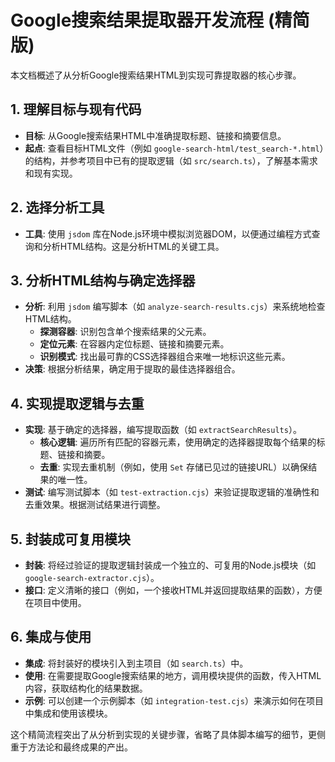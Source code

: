 # Google搜索结果提取器开发流程 (精简版)

本文档概述了从分析Google搜索结果HTML到实现可靠提取器的核心步骤。

## 1. 理解目标与现有代码

- **目标**: 从Google搜索结果HTML中准确提取标题、链接和摘要信息。
- **起点**: 查看目标HTML文件（例如
  `google-search-html/test_search-*.html`）的结构，并参考项目中已有的提取逻辑（如
  `src/search.ts`），了解基本需求和现有实现。

## 2. 选择分析工具

- **工具**: 使用 `jsdom`
  库在Node.js环境中模拟浏览器DOM，以便通过编程方式查询和分析HTML结构。这是分析HTML的关键工具。

## 3. 分析HTML结构与确定选择器

- **分析**: 利用 `jsdom` 编写脚本（如
  `analyze-search-results.cjs`）来系统地检查HTML结构。
  - **探测容器**: 识别包含单个搜索结果的父元素。
  - **定位元素**: 在容器内定位标题、链接和摘要元素。
  - **识别模式**: 找出最可靠的CSS选择器组合来唯一地标识这些元素。
- **决策**: 根据分析结果，确定用于提取的最佳选择器组合。

## 4. 实现提取逻辑与去重

- **实现**: 基于确定的选择器，编写提取函数（如 `extractSearchResults`）。
  - **核心逻辑**: 遍历所有匹配的容器元素，使用确定的选择器提取每个结果的标题、链接和摘要。
  - **去重**: 实现去重机制（例如，使用 `Set`
    存储已见过的链接URL）以确保结果的唯一性。
- **测试**: 编写测试脚本（如
  `test-extraction.cjs`）来验证提取逻辑的准确性和去重效果。根据测试结果进行调整。

## 5. 封装成可复用模块

- **封装**: 将经过验证的提取逻辑封装成一个独立的、可复用的Node.js模块（如
  `google-search-extractor.cjs`）。
- **接口**: 定义清晰的接口（例如，一个接收HTML并返回提取结果的函数），方便在项目中使用。

## 6. 集成与使用

- **集成**: 将封装好的模块引入到主项目（如 `search.ts`）中。
- **使用**: 在需要提取Google搜索结果的地方，调用模块提供的函数，传入HTML内容，获取结构化的结果数据。
- **示例**: 可以创建一个示例脚本（如
  `integration-test.cjs`）来演示如何在项目中集成和使用该模块。

这个精简流程突出了从分析到实现的关键步骤，省略了具体脚本编写的细节，更侧重于方法论和最终成果的产出。
